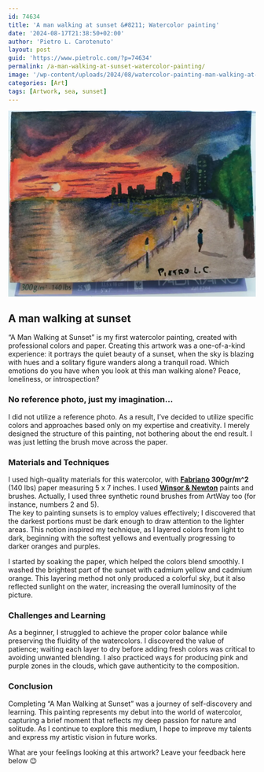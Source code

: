 ```yaml
---
id: 74634
title: 'A man walking at sunset &#8211; Watercolor painting'
date: '2024-08-17T21:38:50+02:00'
author: 'Pietro L. Carotenuto'
layout: post
guid: 'https://www.pietrolc.com/?p=74634'
permalink: /a-man-walking-at-sunset-watercolor-painting/
image: '/wp-content/uploads/2024/08/watercolor-painting-man-walking-at-sunset.webp'
categories: [Art]
tags: [Artwork, sea, sunset]
---
```


![Watercolor painting by Pietro Luigi Carotenuto. Title: A man walking at sunset. July 30, 2024.](/wp-content/uploads/2024/08/watercolor-painting-man-walking-at-sunset.webp)

## A man walking at sunset

“A Man Walking at Sunset” is my first watercolor painting, created with professional colors and paper. Creating this artwork was a one-of-a-kind experience: it portrays the quiet beauty of a sunset, when the sky is blazing with hues and a solitary figure wanders along a tranquil road. Which emotions do you have when you look at this man walking alone? Peace, loneliness, or introspection?

### No reference photo, just my imagination…

I did not utilize a reference photo. As a result, I’ve decided to utilize specific colors and approaches based only on my expertise and creativity. I merely designed the structure of this painting, not bothering about the end result. I was just letting the brush move across the paper.

### Materials and Techniques

I used high-quality materials for this watercolor, with **[Fabriano](https://fabriano.com/) 300gr/m^2** (140 lbs) paper measuring 5 x 7 inches. I used **[Winsor &amp; Newton](https://www.winsornewton.com)** paints and brushes. Actually, I used three synthetic round brushes from ArtWay too (for instance, numbers 2 and 5).  
The key to painting sunsets is to employ values effectively; I discovered that the darkest portions must be dark enough to draw attention to the lighter areas. This notion inspired my technique, as I layered colors from light to dark, beginning with the softest yellows and eventually progressing to darker oranges and purples.

I started by soaking the paper, which helped the colors blend smoothly. I washed the brightest part of the sunset with cadmium yellow and cadmium orange. This layering method not only produced a colorful sky, but it also reflected sunlight on the water, increasing the overall luminosity of the picture.

### Challenges and Learning

As a beginner, I struggled to achieve the proper color balance while preserving the fluidity of the watercolors. I discovered the value of patience; waiting each layer to dry before adding fresh colors was critical to avoiding unwanted blending. I also practiced ways for producing pink and purple zones in the clouds, which gave authenticity to the composition.

### Conclusion

Completing “A Man Walking at Sunset” was a journey of self-discovery and learning. This painting represents my debut into the world of watercolor, capturing a brief moment that reflects my deep passion for nature and solitude. As I continue to explore this medium, I hope to improve my talents and express my artistic vision in future works.

What are your feelings looking at this artwork? Leave your feedback here below 😉
